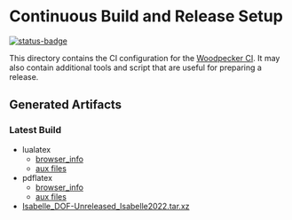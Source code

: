 # Continuous Build and Release Setup

[![status-badge](https://ci.logicalhacking.com/api/badges/Isabelle_DOF/Isabelle_DOF/status.svg)](https://ci.logicalhacking.com/Isabelle_DOF/Isabelle_DOF)

This directory contains the CI configuration for the [Woodpecker CI](https://woodpecker-ci.org/).
It may also contain additional tools and script that are useful for preparing a release.

## Generated Artifacts

### Latest Build

* lualatex
  * [browser_info](https://artifacts.logicalhacking.com/ci/Isabelle_DOF/Isabelle_DOF/main/latest/lualatex/browser_info/Unsorted/)
  * [aux files](https://artifacts.logicalhacking.com/ci/Isabelle_DOF/Isabelle_DOF/main/latest/lualatex/)
* pdflatex
  * [browser_info](https://artifacts.logicalhacking.com/ci/Isabelle_DOF/Isabelle_DOF/main/latest/pdflatex/browser_info/Unsorted/)
  * [aux files](https://artifacts.logicalhacking.com/ci/Isabelle_DOF/Isabelle_DOF/main/latest/pdflatex/)
* [Isabelle_DOF-Unreleased_Isabelle2022.tar.xz](https://artifacts.logicalhacking.com/ci/Isabelle_DOF/Isabelle_DOF/main/latest/Isabelle_DOF-Unreleased_Isabelle2022.tar.xz)

